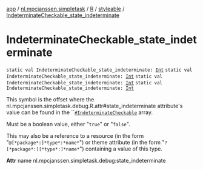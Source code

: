 [app](../../../index.md) / [nl.mpcjanssen.simpletask](../../index.md) / [R](../index.md) / [styleable](index.md) / [IndeterminateCheckable_state_indeterminate](.)

# IndeterminateCheckable_state_indeterminate

`static val IndeterminateCheckable_state_indeterminate: `[`Int`](https://kotlinlang.org/api/latest/jvm/stdlib/kotlin/-int/index.html)
`static val IndeterminateCheckable_state_indeterminate: `[`Int`](https://kotlinlang.org/api/latest/jvm/stdlib/kotlin/-int/index.html)
`static val IndeterminateCheckable_state_indeterminate: `[`Int`](https://kotlinlang.org/api/latest/jvm/stdlib/kotlin/-int/index.html)
`static val IndeterminateCheckable_state_indeterminate: `[`Int`](https://kotlinlang.org/api/latest/jvm/stdlib/kotlin/-int/index.html)

This symbol is the offset where the nl.mpcjanssen.simpletask.debug.R.attr#state_indeterminate attribute's value can be found in the ``[`#IndeterminateCheckable`](-indeterminate-checkable.md) array.

Must be a boolean value, either "`true`" or "`false`".

This may also be a reference to a resource (in the form "`@[*package*:]*type*:*name*`") or theme attribute (in the form "`?[*package*:][*type*:]*name*`") containing a value of this type.

**Attr**
name nl.mpcjanssen.simpletask.debug:state_indeterminate

